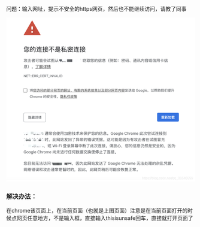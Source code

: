 问题：输入网址，提示不安全的https网页，然后也不能继续访问，请教了同事

![alt text](./images/unsafe.png)
### 解决办法：

在chrome该页面上，在当前页面（也就是上图页面）注意是在当前页面打开的时候点网页任意地方，不是输入框，直接输入thisisunsafe回车，直接就打开页面了